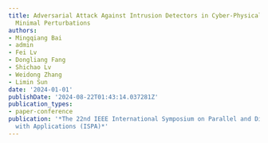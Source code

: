 ```yaml
---
title: Adversarial Attack Against Intrusion Detectors in Cyber-Physical Systems With
  Minimal Perturbations
authors:
- Mingqiang Bai
- admin
- Fei Lv
- Dongliang Fang
- Shichao Lv
- Weidong Zhang
- Limin Sun
date: '2024-01-01'
publishDate: '2024-08-22T01:43:14.037281Z'
publication_types:
- paper-conference
publication: '*The 22nd IEEE International Symposium on Parallel and Distributed Processing
  with Applications (ISPA)*'
---
```

